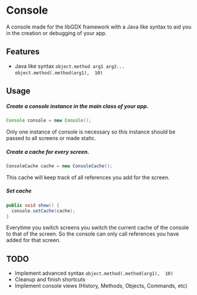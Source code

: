 # Console

A console made for the libGDX framework with a Java like syntax to aid you in the creation or debugging of your app.

## Features 
- Java like syntax ```object.method arg1 arg2...``` ```object.method(.method(arg1),  10)```

## Usage
##### Create a console instance in the main class of your app.

```java
Console console = new Console();
```
Only one instance of console is necessary so this instance should be passed to all screens or made static.

##### Create a cache for every screen.

```java 
ConsoleCache cache = new ConsoleCache();
```

This cache will keep track of all references you add for the screen.

##### Set cache

```java 
public void show() {
  console.setCache(cache); 
}
```

Everytime you switch screens you switch the current cache of the console to that of the screen. So the console can only call references you have added for that screen.

## TODO 
- Implement advanced syntax ```object.method(.method(arg1),  10)```
- Cleanup and finish shortcuts
- Implement console views (History, Methods, Objects, Commands, etc)
